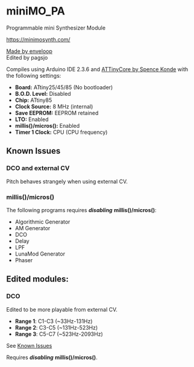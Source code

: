 # miniMO_PA
Programmable mini Synthesizer Module

https://minimosynth.com/

[Made by enveloop](https://github.com/enveloop/miniMO)<br>
Edited by pagsjo

Compiles using Arduino IDE 2.3.6 and [ATTinyCore by Spence Konde](https://github.com/SpenceKonde/ATTinyCore) with the following settings:

* **Board:** ATtiny25/45/85 (No bootloader)
* **B.O.D. Level:** Disabled
* **Chip:** ATtiny85
* **Clock Source:** 8 MHz (internal)
* **Save EEPROM:** EEPROM retained
* **LTO:** Enabled
* **millis()/micros():** Enabled
* **Timer 1 Clock:** CPU (CPU frequency)

## Known Issues
### DCO and external CV
Pitch behaves strangely when using external CV.

### millis()/micros()
The following programs requires _**disabling**_ **millis()/micros()**:
* Algorithmic Generator
* AM Generator
* DCO
* Delay
* LPF
* LunaMod Generator
* Phaser

## Edited modules:
### DCO
Edited to be more playable from external CV.
* **Range 1**: C1-C3 (~33Hz-131Hz)
* **Range 2**: C3-C5 (~131Hz-523Hz)
* **Range 3**: C5-C7 (~523Hz-2093Hz)

See [Known Issues](#dco-and-external-cv)

Requires _**disabling**_ **millis()/micros()**.